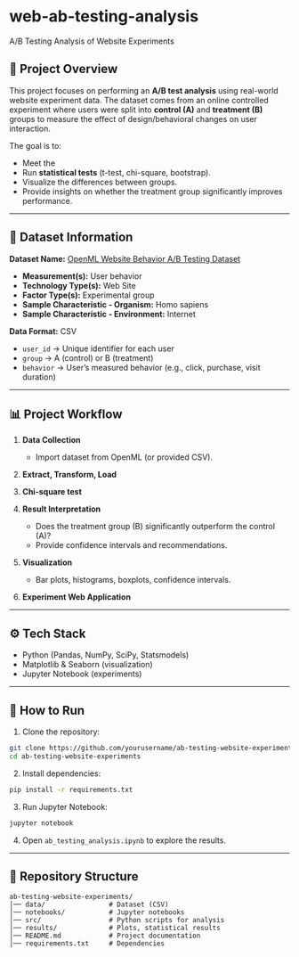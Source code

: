# web-ab-testing-analysis

A/B Testing Analysis of Website Experiments

## 📌 Project Overview

This project focuses on performing an **A/B test analysis** using real-world website experiment data. The dataset comes from an online controlled experiment where users were split into **control (A)** and **treatment (B)** groups to measure the effect of design/behavioral changes on user interaction.

The goal is to:

* Meet the 
* Run **statistical tests** (t-test, chi-square, bootstrap).
* Visualize the differences between groups.
* Provide insights on whether the treatment group significantly improves performance.

---

## 📂 Dataset Information

**Dataset Name:** [OpenML Website Behavior A/B Testing Dataset](https://www.openml.org/d/44152)

* **Measurement(s):** User behavior
* **Technology Type(s):** Web Site
* **Factor Type(s):** Experimental group
* **Sample Characteristic - Organism:** Homo sapiens
* **Sample Characteristic - Environment:** Internet

**Data Format:** CSV

* `user_id` → Unique identifier for each user
* `group` → A (control) or B (treatment)
* `behavior` → User’s measured behavior (e.g., click, purchase, visit duration)

---

## 📊 Project Workflow

1. **Data Collection**

   * Import dataset from OpenML (or provided CSV).
  
2. **Extract, Transform, Load**
3. **Chi-square test**
4. **Result Interpretation**

   * Does the treatment group (B) significantly outperform the control (A)?
   * Provide confidence intervals and recommendations.

5. **Visualization**

   * Bar plots, histograms, boxplots, confidence intervals.
6. **Experiment Web Application**

---

## ⚙️ Tech Stack

* Python (Pandas, NumPy, SciPy, Statsmodels)
* Matplotlib & Seaborn (visualization)
* Jupyter Notebook (experiments)

---

## 🚀 How to Run

1. Clone the repository:

```bash
git clone https://github.com/yourusername/ab-testing-website-experiments.git
cd ab-testing-website-experiments
```

2. Install dependencies:

```bash
pip install -r requirements.txt
```

3. Run Jupyter Notebook:

```bash
jupyter notebook
```

4. Open `ab_testing_analysis.ipynb` to explore the results.

---

## 📌 Repository Structure

```
ab-testing-website-experiments/
│── data/                # Dataset (CSV)
│── notebooks/           # Jupyter notebooks
│── src/                 # Python scripts for analysis
│── results/             # Plots, statistical results
│── README.md            # Project documentation
│── requirements.txt     # Dependencies
```

